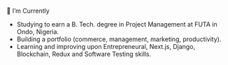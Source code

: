 🌱 I’m Currently
- Studying to earn a B. Tech. degree in Project Management at FUTA in Ondo, Nigeria.
- Building a portfolio (commerce, management, marketing, productivity).
- Learning and improving upon Entrepreneural, Next.js, Django, Blockchain, Redux and Software Testing skills.

<!-- </br>
💼 Work Experience
- **Front-end Develoer at Studio Doresh** @ Remote, Full-time • 2021-2022: </br>Worked in a team of diverse individuals under mentorship to create marketing, dynamic and responsive applications.
-->

<!-- #### 📫 Should you wish to connect 
I'm open to discussing collaboration opportunities and sharing ideas. Lets explore potential avenues where we can contribute to the ever-evolving digital landscape together.

- [Telegram](https://t.me/everurstruly)
- [LinkedIn](https://www.linkedin.com/in/everurstruly)
-->
<!-- - Check out my [Resume](link-to-your-resume) for more details about my experience and projects! -->

<!-- 🎭 Fun facts
-->
